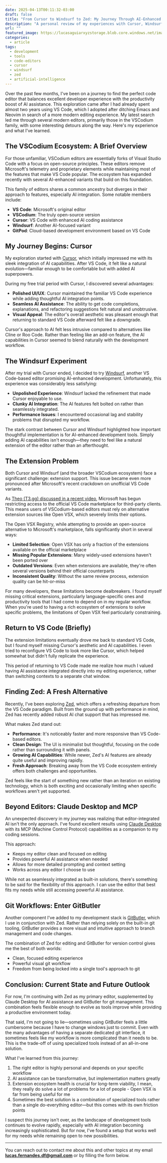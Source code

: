 ```yaml
---
date: 2025-04-13T00:11:32-03:00
draft: false
title: "From Cursor to Windsurf to Zed: My Journey Through AI-Enhanced Code Editors"
description: "A personal review of my experiences with Cursor, Windsurf, and other modern code editors, including their AI capabilities, extension support, and overall user experience."
url: ""
featured_image: https://lucasaguiarxyzstorage.blob.core.windows.net/images/thumb-cursor-windsurf.png
categories:
  - article
tags:
  - development
  - tools
  - code-editors
  - cursor
  - windsurf
  - zed
  - artificial-intelligence
---
```


Over the past few months, I've been on a journey to find the perfect code editor that balances excellent developer experience with the productivity boost of AI assistance. This exploration came after I had already spent almost two years using VS Code, which I adopted after ditching Emacs and Neovim in search of a more modern editing experience. My latest search led me through several modern editors, primarily those in the VSCodium family, with some interesting detours along the way. Here's my experience and what I've learned.

## The VSCodium Ecosystem: A Brief Overview

For those unfamiliar, VSCodium editors are essentially forks of Visual Studio Code with a focus on open-source principles. These editors remove Microsoft's telemetry and proprietary elements while maintaining most of the features that make VS Code popular. The ecosystem has expanded recently with several AI-enhanced variants that build on this foundation.

This family of editors shares a common ancestry but diverges in their approach to features, especially AI integration. Some notable members include:

- **VS Code**: Microsoft's original editor
- **VSCodium**: The truly open-source version
- **Cursor**: VS Code with enhanced AI coding assistance
- **Windsurf**: Another AI-focused variant
- **GitPod**: Cloud-based development environment based on VS Code

## My Journey Begins: Cursor

My exploration started with [Cursor](https://www.cursor.com/), which initially impressed me with its sleek integration of AI capabilities. After VS Code, it felt like a natural evolution—familiar enough to be comfortable but with added AI superpowers.

During my free trial period with Cursor, I discovered several advantages:

- **Polished UI/UX**: Cursor maintained the familiar VS Code experience while adding thoughtful AI integration points.
- **Seamless AI Assistance**: The ability to get code completions, explanations, and refactoring suggestions felt natural and unobtrusive.
- **Visual Appeal**: The editor's overall aesthetic was pleasant enough that returning to standard VS Code afterward felt like a downgrade.

Cursor's approach to AI felt less intrusive compared to alternatives like Cline or Roo Code. Rather than feeling like an add-on feature, the AI capabilities in Cursor seemed to blend naturally with the development workflow.

## The Windsurf Experiment

After my trial with Cursor ended, I decided to try [Windsurf](https://windsurf.com/editor), another VS Code-based editor promising AI-enhanced development. Unfortunately, this experience was considerably less satisfying:

- **Unpolished Experience**: Windsurf lacked the refinement that made Cursor enjoyable to use.
- **Clunky AI Integration**: The AI features felt bolted on rather than seamlessly integrated.
- **Performance Issues**: I encountered occasional lag and stability problems that disrupted my workflow.

The stark contrast between Cursor and Windsurf highlighted how important thoughtful implementation is for AI-enhanced development tools. Simply adding AI capabilities isn't enough—they need to feel like a natural extension of the editor rather than an afterthought.

## The Extension Problem

Both Cursor and Windsurf (and the broader VSCodium ecosystem) face a significant challenge: extension support. This issue became even more pronounced after Microsoft's recent crackdown on unofficial VS Code variants.

As [Theo (T3.gg) discussed in a recent video](https://www.youtube.com/watch?v=vEQ07-p8ZDE), Microsoft has begun restricting access to the official VS Code marketplace for third-party clients. This means users of VSCodium-based editors must rely on alternative extension sources like Open VSX, which severely limits their options.

The Open VSX Registry, while attempting to provide an open-source alternative to Microsoft's marketplace, falls significantly short in several ways:

- **Limited Selection**: Open VSX has only a fraction of the extensions available on the official marketplace
- **Missing Popular Extensions**: Many widely-used extensions haven't been ported over
- **Outdated Versions**: Even when extensions are available, they're often several versions behind their official counterparts
- **Inconsistent Quality**: Without the same review process, extension quality can be hit-or-miss

For many developers, these limitations become dealbreakers. I found myself missing critical extensions, particularly language-specific ones and productivity tools that I had come to depend on in my regular workflow. When you're used to having a rich ecosystem of extensions to solve specific problems, the limitations of Open VSX feel particularly constraining.

## Return to VS Code (Briefly)

The extension limitations eventually drove me back to standard VS Code, but I found myself missing Cursor's aesthetic and AI capabilities. I even tried to reconfigure VS Code to look more like Cursor, which helped somewhat but didn't fully replicate the experience.

This period of returning to VS Code made me realize how much I valued having AI assistance integrated directly into my editing experience, rather than switching contexts to a separate chat window.

## Finding Zed: A Fresh Alternative

Recently, I've been exploring [Zed](https://zed.dev/), which offers a refreshing departure from the VS Code paradigm. Built from the ground up with performance in mind, Zed has recently added robust AI chat support that has impressed me.

What makes Zed stand out:

- **Performance**: It's noticeably faster and more responsive than VS Code-based editors.
- **Clean Design**: The UI is minimalist but thoughtful, focusing on the code rather than surrounding it with panels.
- **Growing AI Capabilities**: While newer, Zed's AI features are already quite useful and improving rapidly.
- **Fresh Approach**: Breaking away from the VS Code ecosystem entirely offers both challenges and opportunities.

Zed feels like the start of something new rather than an iteration on existing technology, which is both exciting and occasionally limiting when specific workflows aren't yet supported.

## Beyond Editors: Claude Desktop and MCP

An unexpected discovery in my journey was realizing that editor-integrated AI isn't the only approach. I've found excellent results using [Claude Desktop](https://www.anthropic.com/claude) with its MCP (Machine Control Protocol) capabilities as a companion to my coding sessions.

This approach:

- Keeps my editor clean and focused on editing
- Provides powerful AI assistance when needed
- Allows for more detailed prompting and context setting
- Works across any editor I choose to use

While not as seamlessly integrated as built-in solutions, there's something to be said for the flexibility of this approach. I can use the editor that best fits my needs while still accessing powerful AI assistance.

## Git Workflows: Enter GitButler

Another component I've added to my development stack is [GitButler](https://gitbutler.com/), which I use in conjunction with Zed. Rather than relying solely on the built-in git tooling, GitButler provides a more visual and intuitive approach to branch management and code changes.

The combination of Zed for editing and GitButler for version control gives me the best of both worlds:

- Clean, focused editing experience
- Powerful visual git workflow
- Freedom from being locked into a single tool's approach to git

## Conclusion: Current State and Future Outlook

For now, I'm continuing with Zed as my primary editor, supplemented by Claude Desktop for AI assistance and GitButler for git management. This combination feels flexible enough to evolve as tools improve while providing a productive environment today.

That said, I'm not going to lie—sometimes using GitButler feels a little cumbersome because I have to change windows just to commit. Even with the many advantages of having a separate dedicated git interface, it sometimes feels like my workflow is more complicated than it needs to be. This is the trade-off of using specialized tools instead of an all-in-one solution.

What I've learned from this journey:

1. The right editor is highly personal and depends on your specific workflow
2. AI assistance can be transformative, but implementation matters greatly
3. Extension ecosystem health is crucial for long-term viability, I mean, they really do solve a lot of problems for a lot of people - Open VSX is far from being useful for me
4. Sometimes the best solution is a combination of specialized tools rather than a single do-everything editor—but this comes with its own friction points

I suspect this journey isn't over, as the landscape of development tools continues to evolve rapidly, especially with AI integration becoming increasingly sophisticated. But for now, I've found a setup that works well for my needs while remaining open to new possibilities.

---
You can reach out to contact me about this and other topics at my email **<lucas.fernandes.df@gmail.com>** or by filling the form below.
